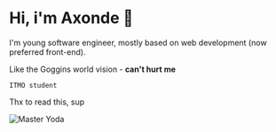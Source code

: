 <!-- # Hi there 👋

<!--
**axonde/axonde** is a ✨ _special_ ✨ repository because its `README.md` (this file) appears on your GitHub profile.

Here are some ideas to get you started:

- 🔭 I’m currently working on ...
- 🌱 I’m currently learning ...
- 👯 I’m looking to collaborate on ...
- 🤔 I’m looking for help with ...
- 💬 Ask me about ...
- 📫 How to reach me: ...
- 😄 Pronouns: ...
- ⚡ Fun fact: ...
-->

# Hi, i'm Axonde 🌊

I'm young software engineer, mostly based on web development (now preferred front-end).

Like the Goggins world vision - **can't hurt me**

`ITMO student`

Thx to read this, sup

![Master Yoda](https://github.com/axonde/axonde/blob/master/master-yoda.png)
